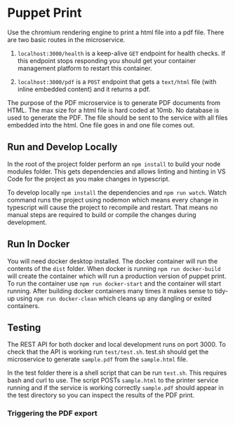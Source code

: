 # Puppet Print

Use the chromium rendering engine to print a html file into a pdf file. There are two basic routes in the microservice. 

1.  `localhost:3000/health` is a keep-alive `GET` endpoint for health checks. If this endpoint stops responding you should get your container management platform to restart this container.

2. `localhost:3000/pdf` is a `POST` endpoint that gets a `text/html` file (with inline embedded content) and it returns a pdf.

The purpose of the PDF microservice is to generate PDF documents from HTML. The max size for a html file is hard coded at 10mb. No database is used to generate the PDF. The file should be sent to the service with all files embedded into the html. One file goes in and one file comes out. 

## Run and Develop Locally

In the root of the project folder perform an `npm install` to build your node modules folder. This gets dependencies and allows linting and hinting in VS Code for the project as you make changes in typescript.

To develop locally `npm install` the dependencies and `npm run watch`. Watch command runs the project using nodemon which means every change in typescript will cause the project to recompile and restart. That means no manual steps are required to build or compile the changes during development.

## Run In Docker

You will need docker desktop installed. The docker container will run the contents of the `dist` folder. When docker is running `npm run docker-build` will create the container which will run a production version of puppet print. To run the container use `npm run docker-start` and the container will start running. After building docker containers many times it makes sense to tidy-up using `npm run docker-clean` which cleans up any dangling or exited containers.

## Testing

The REST API for both docker and local development runs on port 3000. To check that the API is working run `test/test.sh`. test.sh should get the microservice to generate `sample.pdf` from the `sample.html` file.

In the test folder there is a shell script that can be run `test.sh`. This requires bash and curl to use. The script POSTs `sample.html` to the printer service running and if the service is working correctly `sample.pdf` should appear in the test directory so you can inspect the results of the PDF print.

### Triggering the PDF export

